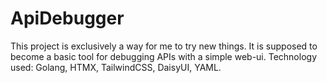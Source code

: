 
# ApiDebugger
This project is exclusively a way for me to try new things.
It is supposed to become a basic tool for debugging APIs with a simple web-ui.
Technology used: Golang, HTMX, TailwindCSS, DaisyUI, YAML.
